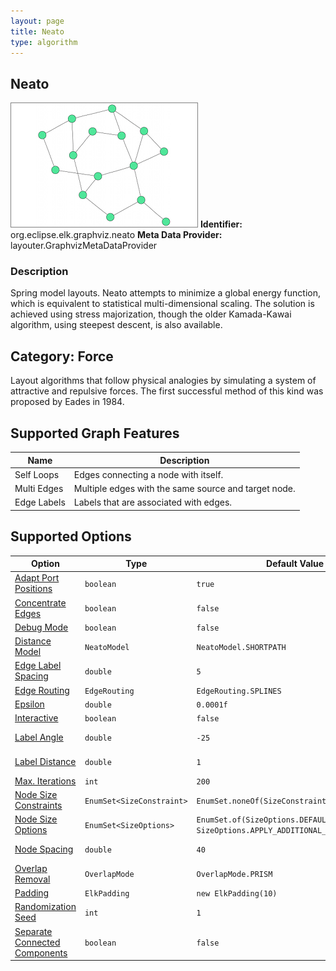 ```yaml
---
layout: page
title: Neato
type: algorithm
---
```

## Neato

![](images/org-eclipse-elk-graphviz-neato_preview_neato.png)
**Identifier:** org.eclipse.elk.graphviz.neato
**Meta Data Provider:** layouter.GraphvizMetaDataProvider

### Description

Spring model layouts. Neato attempts to minimize a global energy function, which is equivalent to statistical multi-dimensional scaling. The solution is achieved using stress majorization, though the older Kamada-Kawai algorithm, using steepest descent, is also available.

## Category: Force

Layout algorithms that follow physical analogies by simulating a system of attractive and repulsive forces. The first successful method of this kind was proposed by Eades in 1984.

## Supported Graph Features

Name | Description
----|----
Self Loops | Edges connecting a node with itself.
Multi Edges | Multiple edges with the same source and target node.
Edge Labels | Labels that are associated with edges.

## Supported Options

Option | Type | Default Value | Identifier
----|----|----|----
[Adapt Port Positions](org-eclipse-elk-graphviz-adaptPortPositions) | `boolean` | `true` | org&#8203;.eclipse&#8203;.elk&#8203;.graphviz&#8203;.adaptPortPositions
[Concentrate Edges](org-eclipse-elk-graphviz-concentrate) | `boolean` | `false` | org&#8203;.eclipse&#8203;.elk&#8203;.graphviz&#8203;.concentrate
[Debug Mode](org-eclipse-elk-debugMode) | `boolean` | `false` | org&#8203;.eclipse&#8203;.elk&#8203;.debugMode
[Distance Model](org-eclipse-elk-graphviz-neatoModel) | `NeatoModel` | `NeatoModel.SHORTPATH` | org&#8203;.eclipse&#8203;.elk&#8203;.graphviz&#8203;.neatoModel
[Edge Label Spacing](org-eclipse-elk-spacing-edgeLabel) | `double` | `5` | org&#8203;.eclipse&#8203;.elk&#8203;.spacing&#8203;.edgeLabel
[Edge Routing](org-eclipse-elk-edgeRouting) | `EdgeRouting` | `EdgeRouting.SPLINES` | org&#8203;.eclipse&#8203;.elk&#8203;.edgeRouting
[Epsilon](org-eclipse-elk-graphviz-epsilon) | `double` | `0.0001f` | org&#8203;.eclipse&#8203;.elk&#8203;.graphviz&#8203;.epsilon
[Interactive](org-eclipse-elk-interactive) | `boolean` | `false` | org&#8203;.eclipse&#8203;.elk&#8203;.interactive
[Label Angle](org-eclipse-elk-graphviz-labelAngle) | `double` | `-25` | org&#8203;.eclipse&#8203;.elk&#8203;.graphviz&#8203;.labelAngle
[Label Distance](org-eclipse-elk-graphviz-labelDistance) | `double` | `1` | org&#8203;.eclipse&#8203;.elk&#8203;.graphviz&#8203;.labelDistance
[Max. Iterations](org-eclipse-elk-graphviz-maxiter) | `int` | `200` | org&#8203;.eclipse&#8203;.elk&#8203;.graphviz&#8203;.maxiter
[Node Size Constraints](org-eclipse-elk-nodeSize-constraints) | `EnumSet<SizeConstraint>` | `EnumSet.noneOf(SizeConstraint)` | org&#8203;.eclipse&#8203;.elk&#8203;.nodeSize&#8203;.constraints
[Node Size Options](org-eclipse-elk-nodeSize-options) | `EnumSet<SizeOptions>` | `EnumSet.of(SizeOptions.DEFAULT_MINIMUM_SIZE, SizeOptions.APPLY_ADDITIONAL_PADDING)` | org&#8203;.eclipse&#8203;.elk&#8203;.nodeSize&#8203;.options
[Node Spacing](org-eclipse-elk-spacing-nodeNode) | `double` | `40` | org&#8203;.eclipse&#8203;.elk&#8203;.spacing&#8203;.nodeNode
[Overlap Removal](org-eclipse-elk-graphviz-overlapMode) | `OverlapMode` | `OverlapMode.PRISM` | org&#8203;.eclipse&#8203;.elk&#8203;.graphviz&#8203;.overlapMode
[Padding](org-eclipse-elk-padding) | `ElkPadding` | `new ElkPadding(10)` | org&#8203;.eclipse&#8203;.elk&#8203;.padding
[Randomization Seed](org-eclipse-elk-randomSeed) | `int` | `1` | org&#8203;.eclipse&#8203;.elk&#8203;.randomSeed
[Separate Connected Components](org-eclipse-elk-separateConnectedComponents) | `boolean` | `false` | org&#8203;.eclipse&#8203;.elk&#8203;.separateConnectedComponents

